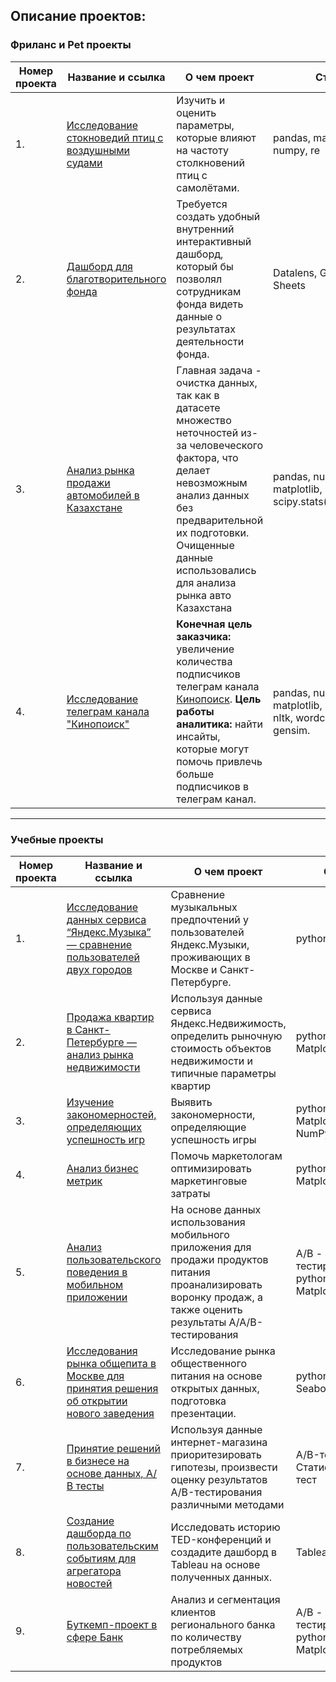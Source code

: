 ## Описание проектов:
### Фриланс и Pet проекты

| Номер проекта | Название и ссылка | О чем проект   |Стек                                                         |Сфера деятельности|
|----|------------------------------------------------------------| ------------------------------------------------------------|------------------------------------------------------------ |--------------------------------------------|
|1.|[Исследование стокноведий птиц с воздушными судами](https://github.com/AlexBagrov/Portfolio/tree/main/%D0%92%D0%BD%D0%B5%D1%83%D1%87%D0%B5%D0%B1%D0%BD%D1%8B%D0%B5%20%D1%84%D1%80%D0%B8%D0%BB%D0%B0%D0%BD%D1%81%20%D0%B8%20pet%20%D0%BF%D1%80%D0%BE%D0%B5%D0%BA%D1%82%D1%8B/1.%D0%A1%D1%82%D0%BE%D0%BB%D0%BA%D0%BD%D0%BE%D0%B2%D0%B5%D0%BD%D0%B8%D1%8F%20%D0%BF%D1%82%D0%B8%D1%86%20%D1%81%20%D0%B2%D0%BE%D0%B7%D0%B4%D1%83%D1%88%D0%BD%D1%8B%D0%BC%D0%B8%20%D1%81%D1%83%D0%B4%D0%B0%D0%BC%D0%B8(pet))|Изучить и оценить параметры, которые влияют на частоту столкновений птиц с самолётами.|pandas, matplotlib, numpy, re|Авиация, обсуживание аэропорта.
|2.|[Дашборд для благотворительного фонда](https://datalens.yandex/n5f50bqto9xsc)|Требуется создать удобный внутренний интерактивный дашборд, который бы позволял сотрудникам фонда видеть данные о результатах деятельности фонда.|Datalens, Google Sheets|Благотворительная деятельность.
|3.|[Анализ рынка продажи автомобилей в Казахстане](https://github.com/AlexBagrov/Portfolio/tree/main/%D0%92%D0%BD%D0%B5%D1%83%D1%87%D0%B5%D0%B1%D0%BD%D1%8B%D0%B5%20%D1%84%D1%80%D0%B8%D0%BB%D0%B0%D0%BD%D1%81%20%D0%B8%20pet%20%D0%BF%D1%80%D0%BE%D0%B5%D0%BA%D1%82%D1%8B/3.%D0%90%D0%B2%D1%82%D0%BE%D1%80%D1%8B%D0%BD%D0%BE%D0%BA%20%D0%9A%D0%B0%D0%B7%D0%B0%D1%85%D1%81%D1%82%D0%B0%D0%BD%D0%B0%2C%20%D0%BE%D1%87%D0%B8%D1%81%D1%82%D0%BA%D0%B0%20%D0%B4%D0%B0%D0%BD%D0%BD%D1%8B%D1%85(pet))|Главная задача -  очистка данных, так как в датасете множество неточностей из-за человеческого фактора, что делает невозможным анализ данных без предварительной их подготовки. Очищенные данные использовались для анализа рынка авто Казахстана|pandas, numpy, matplotlib, seaborn, re, scipy.stats(spearmanr)|Авторынок|
|4.|[Исследование телеграм канала "Кинопоиск"](https://github.com/AlexBagrov/Portfolio/tree/main/%D0%92%D0%BD%D0%B5%D1%83%D1%87%D0%B5%D0%B1%D0%BD%D1%8B%D0%B5%20%D1%84%D1%80%D0%B8%D0%BB%D0%B0%D0%BD%D1%81%20%D0%B8%20pet%20%D0%BF%D1%80%D0%BE%D0%B5%D0%BA%D1%82%D1%8B/4.%D0%9A%D0%B8%D0%BD%D0%BE%D0%BF%D0%BE%D0%B8%D1%81%D0%BA_%D1%82%D0%B5%D0%BB%D0%B5%D0%B3%D1%80%D0%B0%D0%BC_%D0%BA%D0%B0%D0%BD%D0%B0%D0%BB(%D0%A5%D0%B0%D0%BA%D0%B0%D1%82%D0%BE%D0%BD))|**Конечная цель заказчика:** увеличение количества подписчиков телеграм канала [Кинопоиск](https://https://t.me/kinopoisk). **Цель работы аналитика:** найти инсайты, которые могут помочь привлечь больше подписчиков в телеграм канал.|pandas, numpy, matplotlib, seaborn, re, nltk, wordcloud, gensim.|Социальные сети|
---
### Учебные проекты
| Номер проекта | Название и ссылка | О чем проект   |Стек                                                         |Сфера деятельности|
|----|------------------------------------------------------------| ------------------------------------------------------------|------------------------------------------------------------ |--------------------------------------------|
|1.|[Исследование данных сервиса “Яндекс.Музыка” — сравнение пользователей двух городов](https://github.com/AlexBagrov/Portfolio/tree/main/%D0%A3%D1%87%D0%B5%D0%B1%D0%BD%D1%8B%D0%B5%20%D0%BF%D1%80%D0%BE%D0%B5%D0%BA%D1%82%D1%8B%20(%D0%AF%D0%BD%D0%B4%D0%B5%D0%BA%D1%81%20%D0%9F%D1%80%D0%B0%D0%BA%D1%82%D0%B8%D0%BA%D1%83%D0%BC)/%D0%AF%D0%BD%D0%B4%D0%B5%D0%BA%D1%81.%D0%9C%D1%83%D0%B7%D1%8B%D0%BA%D0%B0)|Сравнение музыкальных предпочтений у пользователей Яндекс.Музыки, проживающих в Москве и Санкт-Петербурге.|python, pandas|Интернет-сервис, Стриминговый сервис|
|2.|[Продажа квартир в Санкт-Петербурге — анализ рынка недвижимости](https://github.com/AlexBagrov/Portfolio/tree/main/%D0%A3%D1%87%D0%B5%D0%B1%D0%BD%D1%8B%D0%B5%20%D0%BF%D1%80%D0%BE%D0%B5%D0%BA%D1%82%D1%8B%20(%D0%AF%D0%BD%D0%B4%D0%B5%D0%BA%D1%81%20%D0%9F%D1%80%D0%B0%D0%BA%D1%82%D0%B8%D0%BA%D1%83%D0%BC)/%D0%98%D1%81%D1%81%D0%BB%D0%B5%D0%B4%D0%BE%D0%B2%D0%B0%D0%BD%D0%B8%D0%B5%20%D0%9D%D0%B5%D0%B2%D0%B8%D0%B4%D0%B6%D0%B8%D0%BC%D0%BE%D1%81%D1%82%D0%B8)|Используя данные сервиса Яндекс.Недвижимость, определить рыночную стоимость объектов недвижимости и типичные параметры квартир|python, pandas, Matplotlib|Интернет сервисы, площадки объявлений|
|3.|[Изучение закономерностей, определяющих успешность игр](https://github.com/AlexBagrov/Portfolio/tree/main/%D0%A3%D1%87%D0%B5%D0%B1%D0%BD%D1%8B%D0%B5%20%D0%BF%D1%80%D0%BE%D0%B5%D0%BA%D1%82%D1%8B%20(%D0%AF%D0%BD%D0%B4%D0%B5%D0%BA%D1%81%20%D0%9F%D1%80%D0%B0%D0%BA%D1%82%D0%B8%D0%BA%D1%83%D0%BC)/%D0%97%D0%B0%D0%BA%D0%BE%D0%BD%D0%BE%D0%BC%D0%B5%D1%80%D0%BD%D0%BE%D1%81%D1%82%D0%B8%20%D0%BD%D0%B0%20%D1%80%D1%8B%D0%BD%D0%BA%D0%B5%20%D0%B8%D0%B3%D1%80)|Выявить закономерности, определяющие успешность игры |python, pandas, Matplotlib, NumPy|Gamedev, Интернет-магазины|
|4.|[Анализ бизнес метрик](https://github.com/AlexBagrov/Portfolio/tree/main/%D0%A3%D1%87%D0%B5%D0%B1%D0%BD%D1%8B%D0%B5%20%D0%BF%D1%80%D0%BE%D0%B5%D0%BA%D1%82%D1%8B%20(%D0%AF%D0%BD%D0%B4%D0%B5%D0%BA%D1%81%20%D0%9F%D1%80%D0%B0%D0%BA%D1%82%D0%B8%D0%BA%D1%83%D0%BC)/%D0%90%D0%BD%D0%B0%D0%BB%D0%B8%D0%B7%20%D0%B1%D0%B8%D0%B7%D0%BD%D0%B5%D1%81%20%D0%BF%D0%BE%D0%BA%D0%B0%D0%B7%D0%B0%D1%82%D0%B5%D0%BB%D0%B5%D0%B9)|Помочь маркетологам оптимизировать маркетинговые затраты|python, pandas, Matplotlib|Продуктовые кампании, Маркетинг|
|5.|[Анализ пользовательского поведения в мобильном приложении](https://github.com/AlexBagrov/Portfolio/tree/main/%D0%A3%D1%87%D0%B5%D0%B1%D0%BD%D1%8B%D0%B5%20%D0%BF%D1%80%D0%BE%D0%B5%D0%BA%D1%82%D1%8B%20(%D0%AF%D0%BD%D0%B4%D0%B5%D0%BA%D1%81%20%D0%9F%D1%80%D0%B0%D0%BA%D1%82%D0%B8%D0%BA%D1%83%D0%BC)/%D0%90%D0%BD%D0%B0%D0%BB%D0%B8%D0%B7%20%D0%BF%D0%BE%D0%BB%D1%8C%D0%B7%D0%BE%D0%B2%D0%B0%D1%82%D0%B5%D0%BB%D1%8C%D1%81%D0%BA%D0%BE%D0%B3%D0%BE%20%D0%BF%D0%BE%D0%B2%D0%B5%D0%B4%D0%B5%D0%BD%D0%B8%D1%8F)|На основе данных использования мобильного приложения для продажи продуктов питания проанализировать воронку продаж, а также оценить результаты A/A/B-тестирования |A/B - тестирование, python, pandas, Matplotlib, Plotly|Стартап, Бизнес, Интернет-сервисы|
|6.|[Исследования рынка общепита в Москве для принятия решения об открытии нового заведения](https://github.com/AlexBagrov/Portfolio/tree/main/%D0%A3%D1%87%D0%B5%D0%B1%D0%BD%D1%8B%D0%B5%20%D0%BF%D1%80%D0%BE%D0%B5%D0%BA%D1%82%D1%8B%20(%D0%AF%D0%BD%D0%B4%D0%B5%D0%BA%D1%81%20%D0%9F%D1%80%D0%B0%D0%BA%D1%82%D0%B8%D0%BA%D1%83%D0%BC)/%D0%98%D1%81%D1%81%D0%BB%D0%B5%D0%B4%D0%BE%D0%B2%D0%B0%D0%BD%D0%B8%D1%8F%20%D1%80%D1%8B%D0%BD%D0%BA%D0%B0%20%D0%BE%D0%B1%D1%89%D0%B5%D0%BF%D0%B8%D1%82%D0%B0%20%D0%B2%20%D0%9C%D0%BE%D1%81%D0%BA%D0%B2%D0%B5)|Исследование рынка общественного питания на основе открытых данных, подготовка презентации.|python, pandas, Seaborn, Plotly|Стартапы, Бизнес, Оффлайн|
|7.|[Принятие решений в бизнесе на основе данных, А/В тесты](https://github.com/AlexBagrov/Portfolio/tree/main/%D0%A3%D1%87%D0%B5%D0%B1%D0%BD%D1%8B%D0%B5%20%D0%BF%D1%80%D0%BE%D0%B5%D0%BA%D1%82%D1%8B%20(%D0%AF%D0%BD%D0%B4%D0%B5%D0%BA%D1%81%20%D0%9F%D1%80%D0%B0%D0%BA%D1%82%D0%B8%D0%BA%D1%83%D0%BC)/%D0%98%D0%BD%D1%82%D0%B5%D1%80%D0%BD%D0%B5%D1%82-%D0%BC%D0%B0%D0%B3%D0%B0%D0%B7%D0%B8%D0%BD%2C%20AB%2C%20%D0%B3%D0%B8%D0%BF%D0%BE%D1%82%D0%B5%D0%B7%D1%8B) | Используя данные интернет-магазина приоритезировать гипотезы, произвести оценку результатов A/B-тестирования различными методами | A/B-тест, Статистический тест |Интернет-магазин|
|8.|[Создание дашборда по пользовательским событиям для агрегатора новостей](https://github.com/AlexBagrov/Portfolio/tree/main/%D0%9F%D1%80%D0%BE%D0%B5%D0%BA%D1%82%20%D0%B0%D0%B2%D1%82%D0%BE%D0%BC%D0%B0%D1%82%D0%B8%D0%B7%D0%B0%D1%86%D0%B8%D1%8F)|Исследовать историю TED-конференций и создадите дашборд в Tableau на основе полученных данных.|Tableau|Стартапы|
|9.|[Буткемп-проект в сфере Банк](https://github.com/AlexBagrov/Portfolio/tree/main/%D0%A3%D1%87%D0%B5%D0%B1%D0%BD%D1%8B%D0%B5%20%D0%BF%D1%80%D0%BE%D0%B5%D0%BA%D1%82%D1%8B%20(%D0%AF%D0%BD%D0%B4%D0%B5%D0%BA%D1%81%20%D0%9F%D1%80%D0%B0%D0%BA%D1%82%D0%B8%D0%BA%D1%83%D0%BC)/%D0%91%D1%83%D1%82%D0%BA%D0%B5%D0%BC%D0%BF-%D0%BF%D1%80%D0%BE%D0%B5%D0%BA%D1%82%20%D0%B2%20%D1%81%D1%84%D0%B5%D1%80%D0%B5%20%D0%91%D0%B0%D0%BD%D0%BA)|Анализ и сегментация клиентов регионального банка по количеству потребляемых продуктов|A/B - тестирование, python, pandas, Matplotlib, Plotly|Банковская сфера|


